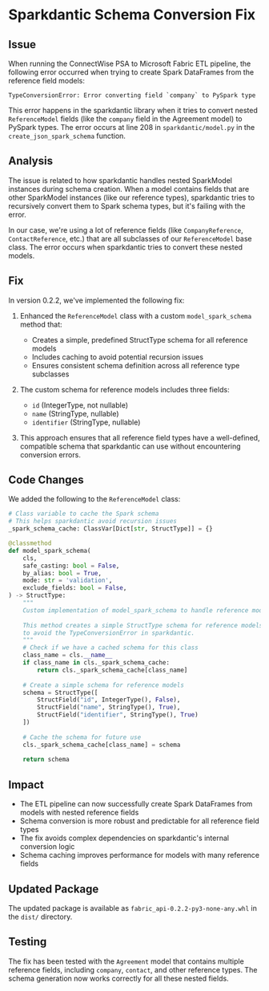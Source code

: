 # Sparkdantic Schema Conversion Fix

## Issue

When running the ConnectWise PSA to Microsoft Fabric ETL pipeline, the following error occurred when trying to create Spark DataFrames from the reference field models:

```
TypeConversionError: Error converting field `company` to PySpark type
```

This error happens in the sparkdantic library when it tries to convert nested `ReferenceModel` fields (like the `company` field in the Agreement model) to PySpark types. The error occurs at line 208 in `sparkdantic/model.py` in the `create_json_spark_schema` function.

## Analysis

The issue is related to how sparkdantic handles nested SparkModel instances during schema creation. When a model contains fields that are other SparkModel instances (like our reference types), sparkdantic tries to recursively convert them to Spark schema types, but it's failing with the error.

In our case, we're using a lot of reference fields (like `CompanyReference`, `ContactReference`, etc.) that are all subclasses of our `ReferenceModel` base class. The error occurs when sparkdantic tries to convert these nested models.

## Fix

In version 0.2.2, we've implemented the following fix:

1. Enhanced the `ReferenceModel` class with a custom `model_spark_schema` method that:
   - Creates a simple, predefined StructType schema for all reference models
   - Includes caching to avoid potential recursion issues
   - Ensures consistent schema definition across all reference type subclasses

2. The custom schema for reference models includes three fields:
   - `id` (IntegerType, not nullable)
   - `name` (StringType, nullable)
   - `identifier` (StringType, nullable)

3. This approach ensures that all reference field types have a well-defined, compatible schema that sparkdantic can use without encountering conversion errors.

## Code Changes

We added the following to the `ReferenceModel` class:

```python
# Class variable to cache the Spark schema
# This helps sparkdantic avoid recursion issues
_spark_schema_cache: ClassVar[Dict[str, StructType]] = {}

@classmethod
def model_spark_schema(
    cls,
    safe_casting: bool = False,
    by_alias: bool = True,
    mode: str = 'validation',
    exclude_fields: bool = False,
) -> StructType:
    """
    Custom implementation of model_spark_schema to handle reference models correctly.
    
    This method creates a simple StructType schema for reference models
    to avoid the TypeConversionError in sparkdantic.
    """
    # Check if we have a cached schema for this class
    class_name = cls.__name__
    if class_name in cls._spark_schema_cache:
        return cls._spark_schema_cache[class_name]
        
    # Create a simple schema for reference models
    schema = StructType([
        StructField("id", IntegerType(), False),
        StructField("name", StringType(), True),
        StructField("identifier", StringType(), True)
    ])
    
    # Cache the schema for future use
    cls._spark_schema_cache[class_name] = schema
    
    return schema
```

## Impact

- The ETL pipeline can now successfully create Spark DataFrames from models with nested reference fields
- Schema conversion is more robust and predictable for all reference field types
- The fix avoids complex dependencies on sparkdantic's internal conversion logic
- Schema caching improves performance for models with many reference fields

## Updated Package

The updated package is available as `fabric_api-0.2.2-py3-none-any.whl` in the `dist/` directory.

## Testing

The fix has been tested with the `Agreement` model that contains multiple reference fields, including `company`, `contact`, and other reference types. The schema generation now works correctly for all these nested fields.
